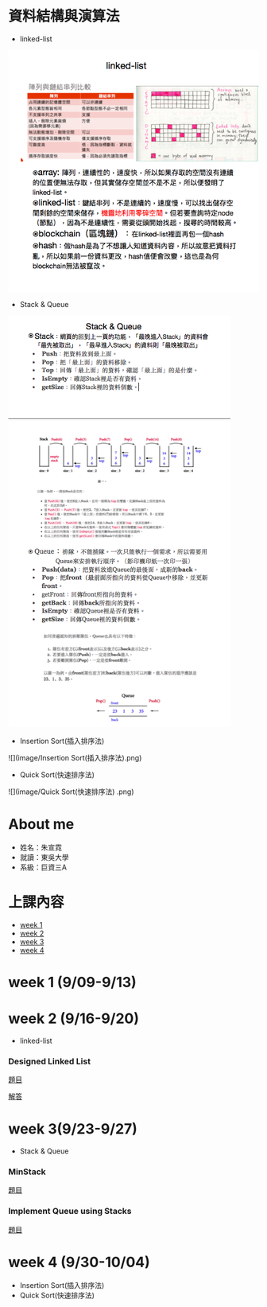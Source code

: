 # 資料結構與演算法
 * linked-list
  
  ![](/image/linked-list.png)
 
 * Stack & Queue
 
  ![](image/%20%20Stack%20&%20Queue%20.png)
  
 * Insertion Sort(插入排序法)
 
 ![](image/Insertion Sort(插入排序法).png)
 
 * Quick Sort(快速排序法) 
 
 ![](image/Quick Sort(快速排序法) .png)
 
# About me
 * 姓名：朱宣霓
 * 就讀：東吳大學
 * 系級：巨資三A

# 上課內容
- [week 1](#week-1)
- [week 2](#week-2)
- [week 3](#week-3)
- [week 4](#week-4)
# week 1 (9/09-9/13)

# week 2 (9/16-9/20)
* linked-list
### Designed Linked List  
[題目](https://leetcode.com/problems/design-linked-list/)

[解答](https://github.com/pignini/as/blob/master/code/linked-list)

# week 3(9/23-9/27)
* Stack & Queue
### MinStack 
[題目](https://leetcode.com/problems/min-stack/)

### Implement Queue using Stacks 
[題目](https://leetcode.com/problems/implement-queue-using-stacks/)


# week 4 (9/30-10/04)
* Insertion Sort(插入排序法)
* Quick Sort(快速排序法)
